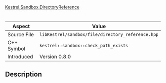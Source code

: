 [Kestrel.Sandbox.DirectoryReference](index.md)
# 
| Aspect | Value |
| --- | --- |
| Source File | `libKestrel/sandbox/file/directory_reference.hpp` |
| C++ Symbol | `kestrel::sandbox::check_path_exists` |
| Introduced | Version 0.8.0 |
## Description
